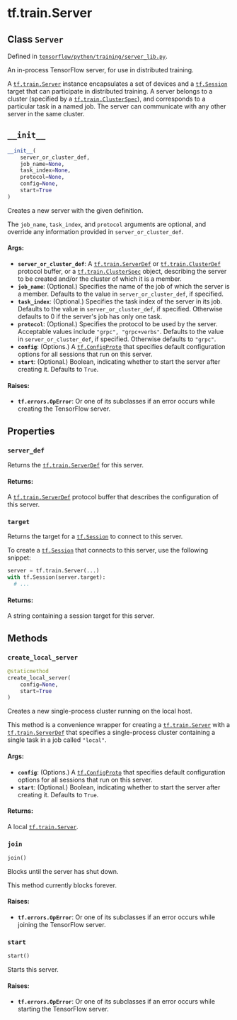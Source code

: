 <div itemscope itemtype="http://developers.google.com/ReferenceObject">
<meta itemprop="name" content="tf.train.Server" />
<meta itemprop="path" content="Stable" />
<meta itemprop="property" content="server_def"/>
<meta itemprop="property" content="target"/>
<meta itemprop="property" content="__init__"/>
<meta itemprop="property" content="create_local_server"/>
<meta itemprop="property" content="join"/>
<meta itemprop="property" content="start"/>
</div>

# tf.train.Server

## Class `Server`





Defined in [`tensorflow/python/training/server_lib.py`](/code/stable/tensorflow/python/training/server_lib.py).

An in-process TensorFlow server, for use in distributed training.

A <a href="../../tf/train/Server.md"><code>tf.train.Server</code></a> instance encapsulates a set of devices and a
<a href="../../tf/Session.md"><code>tf.Session</code></a> target that
can participate in distributed training. A server belongs to a
cluster (specified by a <a href="../../tf/train/ClusterSpec.md"><code>tf.train.ClusterSpec</code></a>), and
corresponds to a particular task in a named job. The server can
communicate with any other server in the same cluster.

<h2 id="__init__"><code>__init__</code></h2>

``` python
__init__(
    server_or_cluster_def,
    job_name=None,
    task_index=None,
    protocol=None,
    config=None,
    start=True
)
```

Creates a new server with the given definition.

The `job_name`, `task_index`, and `protocol` arguments are optional, and
override any information provided in `server_or_cluster_def`.

#### Args:

* <b>`server_or_cluster_def`</b>: A <a href="../../tf/train/ServerDef.md"><code>tf.train.ServerDef</code></a> or
    <a href="../../tf/train/ClusterDef.md"><code>tf.train.ClusterDef</code></a> protocol buffer, or a
    <a href="../../tf/train/ClusterSpec.md"><code>tf.train.ClusterSpec</code></a> object, describing the server to be
    created and/or the cluster of which it is a member.
* <b>`job_name`</b>: (Optional.) Specifies the name of the job of which the server
    is a member. Defaults to the value in `server_or_cluster_def`, if
    specified.
* <b>`task_index`</b>: (Optional.) Specifies the task index of the server in its
    job. Defaults to the value in `server_or_cluster_def`, if specified.
    Otherwise defaults to 0 if the server's job has only one task.
* <b>`protocol`</b>: (Optional.) Specifies the protocol to be used by the server.
    Acceptable values include `"grpc", "grpc+verbs"`. Defaults to the
    value in `server_or_cluster_def`, if specified. Otherwise defaults to
    `"grpc"`.
* <b>`config`</b>: (Options.) A <a href="../../tf/ConfigProto.md"><code>tf.ConfigProto</code></a> that specifies default
    configuration options for all sessions that run on this server.
* <b>`start`</b>: (Optional.) Boolean, indicating whether to start the server
    after creating it. Defaults to `True`.


#### Raises:

* <b>`tf.errors.OpError`</b>: Or one of its subclasses if an error occurs while
    creating the TensorFlow server.



## Properties

<h3 id="server_def"><code>server_def</code></h3>

Returns the <a href="../../tf/train/ServerDef.md"><code>tf.train.ServerDef</code></a> for this server.

#### Returns:

A <a href="../../tf/train/ServerDef.md"><code>tf.train.ServerDef</code></a> protocol buffer that describes the configuration
of this server.

<h3 id="target"><code>target</code></h3>

Returns the target for a <a href="../../tf/Session.md"><code>tf.Session</code></a> to connect to this server.

To create a
<a href="../../tf/Session.md"><code>tf.Session</code></a> that
connects to this server, use the following snippet:

```python
server = tf.train.Server(...)
with tf.Session(server.target):
  # ...
```

#### Returns:

A string containing a session target for this server.



## Methods

<h3 id="create_local_server"><code>create_local_server</code></h3>

``` python
@staticmethod
create_local_server(
    config=None,
    start=True
)
```

Creates a new single-process cluster running on the local host.

This method is a convenience wrapper for creating a
<a href="../../tf/train/Server.md"><code>tf.train.Server</code></a> with a <a href="../../tf/train/ServerDef.md"><code>tf.train.ServerDef</code></a> that specifies a
single-process cluster containing a single task in a job called
`"local"`.

#### Args:

* <b>`config`</b>: (Options.) A <a href="../../tf/ConfigProto.md"><code>tf.ConfigProto</code></a> that specifies default
    configuration options for all sessions that run on this server.
* <b>`start`</b>: (Optional.) Boolean, indicating whether to start the server after
    creating it. Defaults to `True`.


#### Returns:

A local <a href="../../tf/train/Server.md"><code>tf.train.Server</code></a>.

<h3 id="join"><code>join</code></h3>

``` python
join()
```

Blocks until the server has shut down.

This method currently blocks forever.

#### Raises:

* <b>`tf.errors.OpError`</b>: Or one of its subclasses if an error occurs while
    joining the TensorFlow server.

<h3 id="start"><code>start</code></h3>

``` python
start()
```

Starts this server.

#### Raises:

* <b>`tf.errors.OpError`</b>: Or one of its subclasses if an error occurs while
    starting the TensorFlow server.



